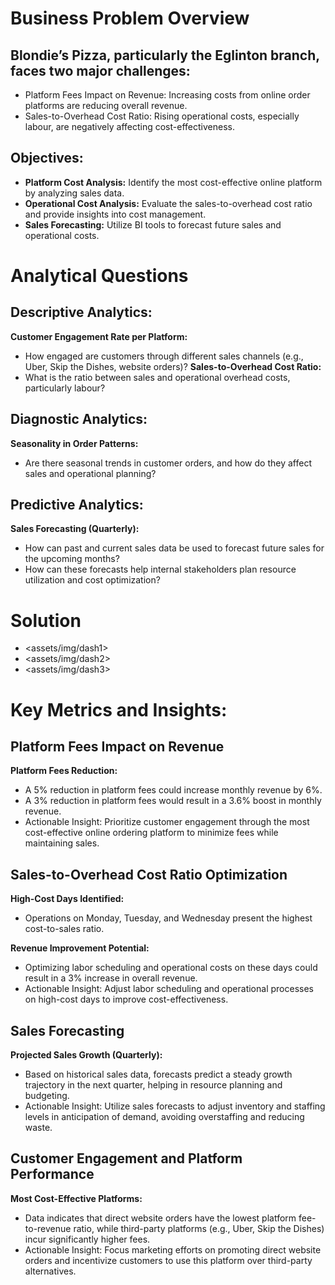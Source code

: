 # Business Problem Overview
## Blondie’s Pizza, particularly the Eglinton branch, faces two major challenges:
- Platform Fees Impact on Revenue: Increasing costs from online order platforms are reducing overall revenue.
- Sales-to-Overhead Cost Ratio: Rising operational costs, especially labour, are negatively affecting cost-effectiveness.

## Objectives:
- **Platform Cost Analysis:** Identify the most cost-effective online platform by analyzing sales data.
- **Operational Cost Analysis:** Evaluate the sales-to-overhead cost ratio and provide insights into cost management.
- **Sales Forecasting:** Utilize BI tools to forecast future sales and operational costs.

# Analytical Questions
## Descriptive Analytics:
**Customer Engagement Rate per Platform:**
- How engaged are customers through different sales channels (e.g., Uber, Skip the Dishes, website orders)?
**Sales-to-Overhead Cost Ratio:**
- What is the ratio between sales and operational overhead costs, particularly labour?

## Diagnostic Analytics:
**Seasonality in Order Patterns:**
- Are there seasonal trends in customer orders, and how do they affect sales and operational planning?

## Predictive Analytics:
**Sales Forecasting (Quarterly):**
- How can past and current sales data be used to forecast future sales for the upcoming months?
- How can these forecasts help internal stakeholders plan resource utilization and cost optimization?

# Solution
- <assets/img/dash1>
- <assets/img/dash2>
- <assets/img/dash3>

# Key Metrics and Insights:
## Platform Fees Impact on Revenue
**Platform Fees Reduction:**
- A 5% reduction in platform fees could increase monthly revenue by 6%.
- A 3% reduction in platform fees would result in a 3.6% boost in monthly revenue.
- Actionable Insight: Prioritize customer engagement through the most cost-effective online ordering platform to minimize fees while maintaining sales.

## Sales-to-Overhead Cost Ratio Optimization
**High-Cost Days Identified:**
- Operations on Monday, Tuesday, and Wednesday present the highest cost-to-sales ratio.

**Revenue Improvement Potential:**
- Optimizing labor scheduling and operational costs on these days could result in a 3% increase in overall revenue.
- Actionable Insight: Adjust labor scheduling and operational processes on high-cost days to improve cost-effectiveness.

## Sales Forecasting
**Projected Sales Growth (Quarterly):**
- Based on historical sales data, forecasts predict a steady growth trajectory in the next quarter, helping in resource planning and budgeting.
- Actionable Insight: Utilize sales forecasts to adjust inventory and staffing levels in anticipation of demand, avoiding overstaffing and reducing waste.

## Customer Engagement and Platform Performance
**Most Cost-Effective Platforms:**
- Data indicates that direct website orders have the lowest platform fee-to-revenue ratio, while third-party platforms (e.g., Uber, Skip the Dishes) incur significantly higher fees.
- Actionable Insight: Focus marketing efforts on promoting direct website orders and incentivize customers to use this platform over third-party alternatives.
